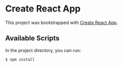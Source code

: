 # Create React App

This project was bootstrapped with [Create React App](https://github.com/facebook/create-react-app).

## Available Scripts

In the project directory, you can run:

`$ npm install`